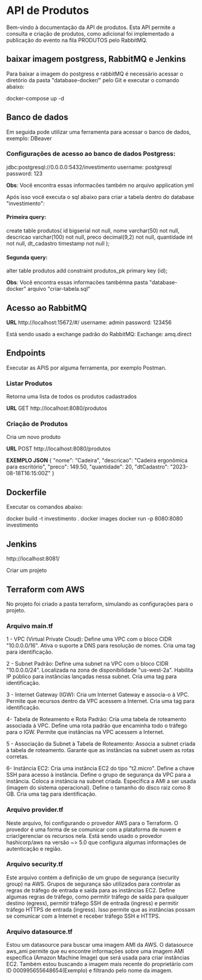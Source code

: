 
# API de Produtos

Bem-vindo à documentação da API de produtos. Esta API permite a consulta e criação de produtos, 
como adicional foi implementado  a publicação do evento na fila PRODUTOS pelo RabbitMQ.

## baixar imagem postgress, RabbitMQ e Jenkins

Para baixar a imagem do postgress e rabbitMQ é necessário acessar o diretório da pasta "database-docker/"
pelo Git e executar o comando abaixo:

docker-compose up -d

## Banco de dados

Em seguida pode utilizar uma ferramenta para acessar o banco de dados, exemplo: DBeaver

### Configurações de acesso ao banco de dados Postgress:
jdbc:postgresql://0.0.0.0:5432/investimento
username: postgresql
password: 123

**Obs**: Você encontra essas informacões também no arquivo application.yml

Após isso você executa o sql abaixo para criar a tabela dentro do database "investimento":

#### Primeira query:

create table produtos(
id bigserial not null,
nome varchar(50) not null,
descricao varchar(100) not null,
preco decimal(9,2) not null,
quantidade int not null,
dt_cadastro timestamp not null
);

#### Segunda query:

alter table produtos add constraint produtos_pk primary key (id);

**Obs**: Você encontra essas informacões tambémna pasta "database-docker" arquivo "criar-tabela.sql"


## Acesso ao RabbitMQ

**URL**
http://localhost:15672/#/
username: admin
password: 123456

Está sendo usado a exchange padrão do RabbitMQ:
Exchange: amq.direct

## Endpoints 

Executar as APIS por alguma ferramenta, por exemplo Postman.

### Listar Produtos

Retorna uma lista de todos os produtos cadastrados

**URL**
GET http://localhost:8080/produtos

### Criação de Produtos

Cria um novo produto


**URL**
POST http://localhost:8080/produtos

**EXEMPLO JSON**
{
"nome": "Cadeira",
"descricao": "Cadeira ergonômica para escritório",
"preco": 149.50,
"quantidade": 20,
"dtCadastro": "2023-08-18T16:15:00Z"
}

## Dockerfile

Executar os comandos abaixo:

docker build -t investimento .
docker images
docker run -p 8080:8080 investimento

## Jenkins

http://localhost:8081/

Criar um projeto


## Terraform com AWS

No projeto foi criado a pasta terraform,  simulando as configurações para o projeto.

### Arquivo main.tf

1 - VPC (Virtual Private Cloud):
Define uma VPC com o bloco CIDR "10.0.0.0/16".
Ativa o suporte a DNS para resolução de nomes.
Cria uma tag para identificação.

2 - Subnet Padrão:
Define uma subnet na VPC com o bloco CIDR "10.0.0.0/24".
Localizada na zona de disponibilidade "us-west-2a".
Habilita IP público para instâncias lançadas nessa subnet.
Cria uma tag para identificação.

3 - Internet Gateway (IGW):
Cria um Internet Gateway e associa-o à VPC.
Permite que recursos dentro da VPC acessem a Internet.
Cria uma tag para identificação.

4- Tabela de Roteamento e Rota Padrão:
Cria uma tabela de roteamento associada à VPC.
Define uma rota padrão que encaminha todo o tráfego para o IGW.
Permite que instâncias na VPC acessem a Internet.

5 - Associação da Subnet à Tabela de Roteamento:
Associa a subnet criada à tabela de roteamento.
Garante que as instâncias na subnet usem as rotas corretas.

6- Instância EC2:
Cria uma instância EC2 do tipo "t2.micro".
Define a chave SSH para acesso à instância.
Define o grupo de segurança da VPC para a instância.
Coloca a instância na subnet criada.
Especifica a AMI a ser usada (imagem do sistema operacional).
Define o tamanho do disco raiz como 8 GB.
Cria uma tag para identificação.

### Arquivo provider.tf

Neste arquivo, foi configurando o provedor AWS para o Terraform. O provedor é uma forma de se comunicar com a plataforma de nuvem e criar/gerenciar os recursos nela. 
Está sendo usado o provedor hashicorp/aws na versão ~> 5.0 que configura algumas informações de autenticação e região.

### Arquivo security.tf

Este arquivo contém a definição de um grupo de segurança (security group) na AWS. Grupos de segurança são utilizados para controlar as regras de tráfego de entrada e saída para as instâncias EC2. 
Define algumas regras de tráfego, como permitir tráfego de saída para qualquer destino (egress), permitir tráfego SSH de entrada (ingress) e permitir tráfego HTTPS de entrada (ingress). 
Isso permite que as instâncias possam se comunicar com a Internet e receber tráfego SSH e HTTPS.

### Arquivo datasource.tf

Estou um datasource para buscar uma imagem AMI da AWS. O datasource aws_ami permite que eu encontre informações sobre uma imagem AMI específica (Amazon Machine Image) que será usada para criar instâncias EC2. 
Também estou buscando a imagem mais recente do proprietário com ID 000995655648654(Exemplo) e filtrando pelo nome da imagem.

